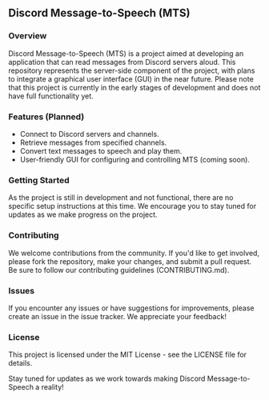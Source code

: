 ## Discord Message-to-Speech (MTS)

### Overview
Discord Message-to-Speech (MTS) is a project aimed at developing an application that can read messages from Discord servers aloud. This repository represents the server-side component of the project, with plans to integrate a graphical user interface (GUI) in the near future. Please note that this project is currently in the early stages of development and does not have full functionality yet.

### Features (Planned)
- Connect to Discord servers and channels.
- Retrieve messages from specified channels.
- Convert text messages to speech and play them.
- User-friendly GUI for configuring and controlling MTS (coming soon).

### Getting Started
As the project is still in development and not functional, there are no specific setup instructions at this time. We encourage you to stay tuned for updates as we make progress on the project.

### Contributing
We welcome contributions from the community. If you'd like to get involved, please fork the repository, make your changes, and submit a pull request. Be sure to follow our contributing guidelines (CONTRIBUTING.md).

### Issues
If you encounter any issues or have suggestions for improvements, please create an issue in the issue tracker. We appreciate your feedback!

### License
This project is licensed under the MIT License - see the LICENSE file for details.

Stay tuned for updates as we work towards making Discord Message-to-Speech a reality!
